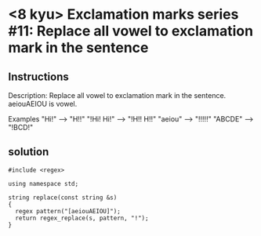 # <8 kyu> Exclamation marks series #11: Replace all vowel to exclamation mark in the sentence

## Instructions

Description:
Replace all vowel to exclamation mark in the sentence. aeiouAEIOU is vowel.

Examples
"Hi!" --> "H!!"
"!Hi! Hi!" --> "!H!! H!!"
"aeiou" --> "!!!!!"
"ABCDE" --> "!BCD!"

## solution

```
#include <regex>

using namespace std;

string replace(const string &s)
{
  regex pattern("[aeiouAEIOU]");
  return regex_replace(s, pattern, "!");
}
```
